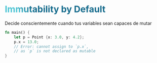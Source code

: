 # Immutability by Default

Decide conscientemente cuando tus variables sean capaces de mutar

```rust {all|2|2,3|3|3-5}
fn main() {
    let p = Point {x: 3.0, y: 4.2};
    p.x = 13.0;
    // Error: cannot assign to `p.x`,
    // as `p` is not declared as mutable
}
```

<style>
h1 {
  background-color: #2B90B6;
  background-image: linear-gradient(45deg, #4EC5D4 10%, #146b8c 20%);
  background-size: 100%;
  -webkit-background-clip: text;
  -moz-background-clip: text;
  -webkit-text-fill-color: transparent;
  -moz-text-fill-color: transparent;
}
</style>
